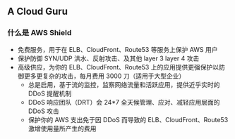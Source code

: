 ## A Cloud Guru
  
### 什么是 AWS Shield
* 免费服务，用于在 ELB、CloudFront、Route53 等服务上保护 AWS 用户
* 保护防御 SYN/UDP 洪水、反射攻击、及其他 layer 3 layer 4 攻击
* 高级供应，为你的 ELB、CloudFront、Route53 上的应用提供更强保护以防御更多更复杂的攻击，每月费用 3000 刀（适用于大型企业）
    * 总是启用，基于流的监控，监察网络流量和活跃应用，提供近乎实时的 DDoS 提醒机制
    * DDoS 响应团队（DRT）会 24*7 全天候管理、应对、减轻应用层面的 DDoS 攻击
    * 保护你的 AWS 支出免于因 DDoS 而导致的 ELB、CloudFront、Route53 激增使用量所产生的费用  
  
